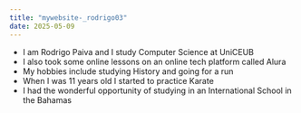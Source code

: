 ```yaml
---
title: "mywebsite-_rodrigo03"
date: 2025-05-09
---
```

+ I am Rodrigo Paiva and I study Computer Science at UniCEUB
+ I also took some online lessons on an online tech platform called Alura
+ My hobbies include studying History and going for a run
+ When I was 11 years old I started to practice Karate
+ I had the wonderful opportunity of studying in an International School in the Bahamas
